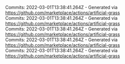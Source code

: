Commits: 2022-03-01T13:38:41.264Z - Generated via https://github.com/marketplace/actions/artificial-grass
<br>
Commits: 2022-03-01T13:38:41.264Z - Generated via https://github.com/marketplace/actions/artificial-grass
<br>
Commits: 2022-03-01T13:38:41.264Z - Generated via https://github.com/marketplace/actions/artificial-grass
<br>
Commits: 2022-03-01T13:38:41.264Z - Generated via https://github.com/marketplace/actions/artificial-grass
<br>
Commits: 2022-03-01T13:38:41.264Z - Generated via https://github.com/marketplace/actions/artificial-grass
<br>
